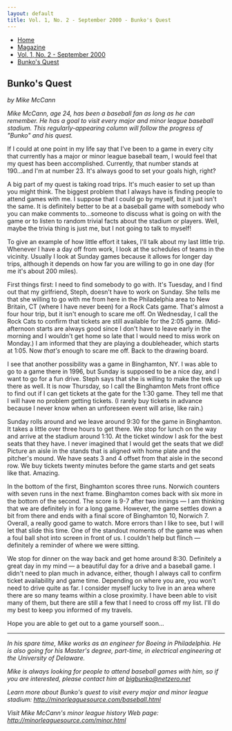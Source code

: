 ```yaml
---
layout: default
title: Vol. 1, No. 2 - September 2000 - Bunko's Quest
---
```

<nav class="breadcrumb" aria-label="breadcrumbs">
  <ul>
    <li><a href="{{ site.url }}{{ site.baseurl }}/index.html">Home</a></li>
    <li><a href="../magazine-home.html">Magazine</a></li>
    <li><a href="bi_vol_1_no_2_home.html">Vol. 1, No. 2 - September 2000</a></li>
    <li class="is-active"><a href="#" aria-current="page">Bunko's Quest</a></li>
  </ul>
</nav>

<section class="storycontent">
  <h1>Bunko's Quest</h1>
  <p><em>by Mike McCann</em></p>

  <p>
    <em>Mike McCann, age 24, has been a baseball fan as long as he can remember. He has a goal to visit every major and minor league baseball stadium. This regularly-appearing column will follow the progress of "Bunko" and his quest.</em>
  </p>

  <p>
    If I could at one point in my life say that I've been to a game in every city that currently has a major or minor league baseball team, I would feel that my quest has been accomplished.  Currently, that number stands at 190...and I'm at number 23.  It's always good to set your goals high, right?
  </p>

  <p>
    A big part of my quest is taking road trips.  It's much easier to set up than you might think.  The biggest problem that I always have is finding people to attend games with me.  I suppose that I could go by myself, but it just isn't the same.  It is definitely better to be at a baseball game with somebody who you can make comments to...someone to discuss what is going on with the game or to listen to random trivial facts about the stadium or players.  Well, maybe the trivia thing is just me, but I not going to talk to myself!
  </p>

  <p>
    To give an example of how little effort it takes, I'll talk about my last little trip.  Whenever I have a day off from work, I look at the schedules of teams in the vicinity.  Usually I look at Sunday games because it allows for longer day trips, although it depends on how far you are willing to go in one day (for me it's about 200 miles).
  </p>

  <p>
    First things first:  I need to find somebody to go with.  It's Tuesday, and I find out that my girlfriend, Steph, doesn't have to work on Sunday.  She tells me that she willing to go with me from here in the Philadelphia area to New Britain, CT (where I have never been) for a Rock Cats game.  That's almost a four hour trip, but it isn't enough to scare me off.  On Wednesday, I call the Rock Cats to confirm that tickets are still available for the 2:05 game.  (Mid-afternoon starts are always good since I don't have to leave early in the morning and I wouldn't get home so late that I would need to miss work on Monday.)  I am informed that they are playing a doubleheader, which starts at 1:05.  Now <em>that's</em> enough to scare me off.  Back to the drawing board.
  </p>

  <p>
    I see that another possibility was a game in Binghamton, NY.  I was able to go to a game there in 1996, but Sunday is supposed to be a nice day, and I want to go for a fun drive.  Steph says that she is willing to make the trek up there as well.  It is now Thursday, so I call the Binghamton Mets front office to find out if I can get tickets at the gate for the 1:30 game.  They tell me that I will have no problem getting tickets.  (I rarely buy tickets in advance because I never know when an unforeseen event will arise, like rain.)
  </p>

  <p>
    Sunday rolls around and we leave around 9:30 for the game in Binghamton.  It takes a little over three hours to get there.  We stop for lunch on the way and arrive at the stadium around 1:10.  At the ticket window I ask for the best seats that they have.  I never imagined that I would get the seats that we did!  Picture an aisle in the stands that is aligned with home plate and the pitcher's mound.  We have seats 3 and 4 offset from that aisle in the second row.  We buy tickets twenty minutes before the game starts and get seats like that.  Amazing.
  </p>

  <p>
    In the bottom of the first, Binghamton scores three runs.  Norwich counters with seven runs in the next frame.  Binghamton comes back with six more in the bottom of the second.  The score is 9-7 after two innings &mdash; I am thinking that we are definitely in for a long game.  However, the game settles down a bit from there and ends with a final score of Binghamton 10, Norwich 7.  Overall, a really good game to watch.  More errors than I like to see, but I will let that slide this time.  One of the standout moments of the game was when a foul ball shot into screen in front of us.  I couldn't help but flinch &mdash; definitely a reminder of where we were sitting.
  </p>

  <p>
    We stop for dinner on the way back and get home around 8:30.  Definitely a great day in my mind &mdash; a beautiful day for a drive and a baseball game.  I didn't need to plan much in advance, either, though I always call to confirm ticket availability and game time.  Depending on where you are, you won't need to drive quite as far.  I consider myself lucky to live in an area where there are so many teams within a close proximity.  I have been able to visit many of them, but there are still a few that I need to cross off my list.  I'll do my best to keep you informed of my travels.
  </p>

  <p>
    Hope you are able to get out to a game yourself soon...
  </p>

  <hr />

  <p>
    <em>In his spare time, Mike works as an engineer for Boeing in Philadelphia. He is also going for his Master's degree, part-time, in electrical engineering at the University of Delaware.</em>
  </p>

  <p>
    <em>Mike is always looking for people to attend baseball games with him, so if you are interested, please contact him at <a href="mailto:bigbunko@netzero.net">bigbunko@netzero.net</a></em>
  </p>

  <p>
    <em>Learn more about Bunko's quest to visit every major and minor league stadium: <a href="http://minorleaguesource.com/baseball.html">http://minorleaguesource.com/baseball.html</a></em>
  </p>

  <p>
    <em>Visit Mike McCann's minor league history Web page: <a href="http://minorleaguesource.com/minor.html">http://minorleaguesource.com/minor.html</a></em>
  </p>

</section>

